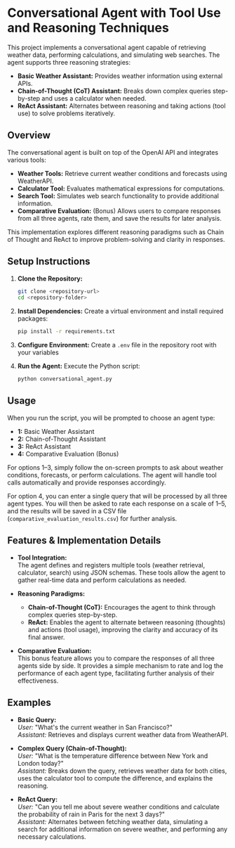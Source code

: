 # Conversational Agent with Tool Use and Reasoning Techniques

This project implements a conversational agent capable of retrieving weather data, performing calculations, and simulating web searches. The agent supports three reasoning strategies:
- **Basic Weather Assistant:** Provides weather information using external APIs.
- **Chain-of-Thought (CoT) Assistant:** Breaks down complex queries step-by-step and uses a calculator when needed.
- **ReAct Assistant:** Alternates between reasoning and taking actions (tool use) to solve problems iteratively.

## Overview

The conversational agent is built on top of the OpenAI API and integrates various tools:
- **Weather Tools:** Retrieve current weather conditions and forecasts using WeatherAPI.
- **Calculator Tool:** Evaluates mathematical expressions for computations.
- **Search Tool:** Simulates web search functionality to provide additional information.
- **Comparative Evaluation:** (Bonus) Allows users to compare responses from all three agents, rate them, and save the results for later analysis.

This implementation explores different reasoning paradigms such as Chain of Thought and ReAct to improve problem-solving and clarity in responses.

## Setup Instructions

1. **Clone the Repository:**
   ```bash
   git clone <repository-url>
   cd <repository-folder>
   ```

2. **Install Dependencies:**
   Create a virtual environment and install required packages:
   ```bash
   pip install -r requirements.txt
   ```

3. **Configure Environment:**
   Create a `.env` file in the repository root with your variables

4. **Run the Agent:**
   Execute the Python script:
   ```bash
   python conversational_agent.py
   ```

## Usage

When you run the script, you will be prompted to choose an agent type:
- **1:** Basic Weather Assistant
- **2:** Chain-of-Thought Assistant
- **3:** ReAct Assistant
- **4:** Comparative Evaluation (Bonus)

For options 1–3, simply follow the on-screen prompts to ask about weather conditions, forecasts, or perform calculations. The agent will handle tool calls automatically and provide responses accordingly.

For option 4, you can enter a single query that will be processed by all three agent types. You will then be asked to rate each response on a scale of 1–5, and the results will be saved in a CSV file (`comparative_evaluation_results.csv`) for further analysis.

## Features & Implementation Details

- **Tool Integration:**  
  The agent defines and registers multiple tools (weather retrieval, calculator, search) using JSON schemas. These tools allow the agent to gather real-time data and perform calculations as needed.
  
- **Reasoning Paradigms:**  
  - **Chain-of-Thought (CoT):** Encourages the agent to think through complex queries step-by-step.  
  - **ReAct:** Enables the agent to alternate between reasoning (thoughts) and actions (tool usage), improving the clarity and accuracy of its final answer.

- **Comparative Evaluation:**  
  This bonus feature allows you to compare the responses of all three agents side by side. It provides a simple mechanism to rate and log the performance of each agent type, facilitating further analysis of their effectiveness.

## Examples

- **Basic Query:**  
  *User:* "What's the current weather in San Francisco?"  
  *Assistant:* Retrieves and displays current weather data from WeatherAPI.

- **Complex Query (Chain-of-Thought):**  
  *User:* "What is the temperature difference between New York and London today?"  
  *Assistant:* Breaks down the query, retrieves weather data for both cities, uses the calculator tool to compute the difference, and explains the reasoning.

- **ReAct Query:**  
  *User:* "Can you tell me about severe weather conditions and calculate the probability of rain in Paris for the next 3 days?"  
  *Assistant:* Alternates between fetching weather data, simulating a search for additional information on severe weather, and performing any necessary calculations.


